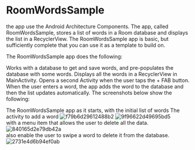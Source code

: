 # RoomWordsSample
the app use the Android Architecture Components. The app, called RoomWordsSample, stores a list of words in a Room database and displays the list in a RecyclerView. The RoomWordsSample app is basic, but sufficiently complete that you can use it as a template to build on.

The RoomWordsSample app does the following:

Works with a database to get and save words, and pre-populates the database with some words.
Displays all the words in a RecyclerView in MainActivity.
Opens a second Activity when the user taps the + FAB button. When the user enters a word, the app adds the word to the database and then the list updates automatically.
The screenshots below show the following:

The RoomWordsSample app as it starts, with the initial list of words
The activity to add a word
![f79b6d29612488b2](https://user-images.githubusercontent.com/75279465/141947409-8473c9ae-a829-4277-895c-209aa99a2409.png)
![9f96622d49695bd5](https://user-images.githubusercontent.com/75279465/141947417-da4c76b1-eaf2-4ea9-8213-c8f5cb040d6a.png)
<br>with a menu item that allows the user to delete all the data.
<br>![840165d2e79db42a](https://user-images.githubusercontent.com/75279465/142295184-78dbdd38-dca4-4cb2-a507-cc86ab6123eb.png)
<br>also enable the user to swipe a word to delete it from the database.
<br>![2731e4d6b94ef0ab](https://user-images.githubusercontent.com/75279465/142295187-b2e57e2e-1911-447e-927e-cb71a5cf5bba.png)
